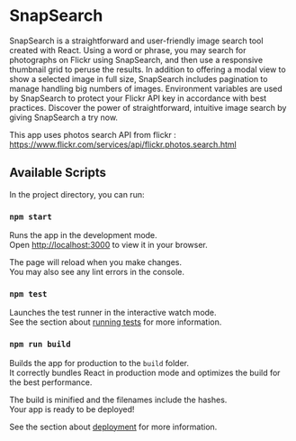 # SnapSearch

SnapSearch is a straightforward and user-friendly image search tool created with React. Using a word or phrase, you may search for photographs on Flickr using SnapSearch, and then use a responsive thumbnail grid to peruse the results. In addition to offering a modal view to show a selected image in full size, SnapSearch includes pagination to manage handling big numbers of images. Environment variables are used by SnapSearch to protect your Flickr API key in accordance with best practices. Discover the power of straightforward, intuitive image search by giving SnapSearch a try now.

This app uses photos search API from flickr : https://www.flickr.com/services/api/flickr.photos.search.html

## Available Scripts

In the project directory, you can run:

### `npm start`

Runs the app in the development mode.\
Open [http://localhost:3000](http://localhost:3000) to view it in your browser.

The page will reload when you make changes.\
You may also see any lint errors in the console.

### `npm test`

Launches the test runner in the interactive watch mode.\
See the section about [running tests](https://facebook.github.io/create-react-app/docs/running-tests) for more information.

### `npm run build`

Builds the app for production to the `build` folder.\
It correctly bundles React in production mode and optimizes the build for the best performance.

The build is minified and the filenames include the hashes.\
Your app is ready to be deployed!

See the section about [deployment](https://facebook.github.io/create-react-app/docs/deployment) for more information.

